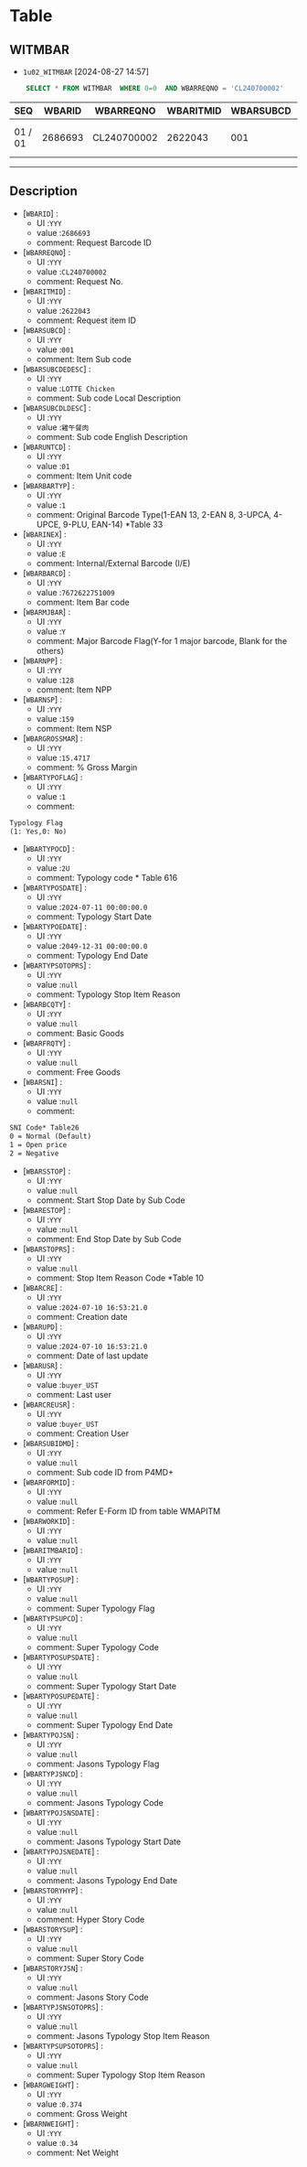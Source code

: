 
# Table

## WITMBAR

- `1u02_WITMBAR` [2024-08-27 14:57]

```sql
    SELECT * FROM WITMBAR  WHERE 0=0  AND WBARREQNO = 'CL240700002'
```

|SEQ|WBARID|WBARREQNO|WBARITMID|WBARSUBCD|WBARSUBCDEDESC|WBARSUBCDLDESC|WBARUNTCD|WBARBARTYP|WBARINEX|WBARBARCD|WBARMJBAR|WBARNPP|WBARNSP|WBARGROSSMAR|WBARTYPOFLAG|WBARTYPOCD|WBARTYPOSDATE|WBARTYPOEDATE|WBARTYPSOTOPRS|WBARBCQTY|WBARFRQTY|WBARSNI|WBARSSTOP|WBARESTOP|WBARSTOPRS|WBARCRE|WBARUPD|WBARUSR|WBARCREUSR|WBARSUBIDMD|WBARSUBCDEDESC_C4|WBARSUBCDLDESC_C4|WBARUNTCD_C4|WBARBARTYP_C4|WBARINEX_C4|WBARBARCD_C4|WBARMJBAR_C4|WBARNPP_C4|WBARNSP_C4|WBARGROSSMAR_C4|WBARTYPOFLAG_C4|WBARTYPOCD_C4|WBARTYPOSDATE_C4|WBARTYPOEDATE_C4|WBARTYPSOTOPRS_C4|WBARBCQTY_C4|WBARFRQTY_C4|WBARSNI_C4|WBARSSTOP_C4|WBARESTOP_C4|WBARSTOPRS_C4|WBARFORMID|WBARWORKID|WBARITMBARID|WBARTYPOSUP|WBARTYPSUPCD|WBARTYPOSUPSDATE|WBARTYPOSUPEDATE|WBARTYPOJSN|WBARTYPJSNCD|WBARTYPOJSNSDATE|WBARTYPOJSNEDATE|WBARSTORYHYP|WBARSTORYSUP|WBARSTORYJSN|WBARTYPJSNSOTOPRS|WBARTYPSUPSOTOPRS|WBARTYPOSUP_C4|WBARTYPSUPCD_C4|WBARTYPOSUPSDATE_C4|WBARTYPOSUPEDATE_C4|WBARTYPOJSN_C4|WBARTYPJSNCD_C4|WBARTYPOJSNSDATE_C4|WBARTYPOJSNEDATE_C4|WBARSTORYHYP_C4|WBARSTORYSUP_C4|WBARSTORYJSN_C4|WBARTYPJSNSOTOPRS_C4|WBARTYPSUPSOTOPRS_C4|WBARGWEIGHT|WBARNWEIGHT|WBARGWEIGHT_C4|WBARNWEIGHT_C4|
| -- | -- | -- | -- | -- | -- | -- | -- | -- | -- | -- | -- | -- | -- | -- | -- | -- | -- | -- | -- | -- | -- | -- | -- | -- | -- | -- | -- | -- | -- | -- | -- | -- | -- | -- | -- | -- | -- | -- | -- | -- | -- | -- | -- | -- | -- | -- | -- | -- | -- | -- | -- | -- | -- | -- | -- | -- | -- | -- | -- | -- | -- | -- | -- | -- | -- | -- | -- | -- | -- | -- | -- | -- | -- | -- | -- | -- | -- | -- | -- | -- | -- | -- | -- | -- |
|01 / 01|2686693|CL240700002|2622043|001|LOTTE Chicken|雞午餐肉|01|1|E|7672622751009|Y|128|159|15.4717|1|2U|2024-07-11 00:00:00.0|2049-12-31 00:00:00.0|null|null|null|null|null|null|null|2024-07-10 16:53:21.0|2024-07-10 16:53:21.0|buyer_UST|buyer_UST|null|null|null|null|null|null|null|null|null|null|null|null|null|null|null|null|null|null|null|null|null|null|null|null|null|null|null|null|null|null|null|null|null|null|null|null|null|null|null|null|null|null|null|null|null|null|null|null|null|null|null|0.374|0.34|null|null|


----

## Description

- [`WBARID`] : 
  - UI :`YYY`
  - value :`2686693`
  - comment: Request Barcode ID
- [`WBARREQNO`] : 
  - UI :`YYY`
  - value :`CL240700002`
  - comment: Request No.
- [`WBARITMID`] : 
  - UI :`YYY`
  - value :`2622043`
  - comment: Request item ID
- [`WBARSUBCD`] : 
  - UI :`YYY`
  - value :`001`
  - comment: Item Sub code
- [`WBARSUBCDEDESC`] : 
  - UI :`YYY`
  - value :`LOTTE Chicken`
  - comment: Sub code Local Description
- [`WBARSUBCDLDESC`] : 
  - UI :`YYY`
  - value :`雞午餐肉`
  - comment: Sub code English Description
- [`WBARUNTCD`] : 
  - UI :`YYY`
  - value :`01`
  - comment: Item Unit code
- [`WBARBARTYP`] : 
  - UI :`YYY`
  - value :`1`
  - comment: Original Barcode Type(1-EAN 13, 2-EAN 8, 3-UPCA, 4-UPCE, 9-PLU, EAN-14) *Table 33
- [`WBARINEX`] : 
  - UI :`YYY`
  - value :`E`
  - comment: Internal/External Barcode (I/E)
- [`WBARBARCD`] : 
  - UI :`YYY`
  - value :`7672622751009`
  - comment: Item Bar code
- [`WBARMJBAR`] : 
  - UI :`YYY`
  - value :`Y`
  - comment: Major Barcode Flag(Y-for 1 major barcode, Blank for the others)
- [`WBARNPP`] : 
  - UI :`YYY`
  - value :`128`
  - comment: Item NPP
- [`WBARNSP`] : 
  - UI :`YYY`
  - value :`159`
  - comment: Item NSP
- [`WBARGROSSMAR`] : 
  - UI :`YYY`
  - value :`15.4717`
  - comment: % Gross Margin
- [`WBARTYPOFLAG`] : 
  - UI :`YYY`
  - value :`1`
  - comment:

```txt
Typology Flag
(1: Yes,0: No)

```

- [`WBARTYPOCD`] : 
  - UI :`YYY`
  - value :`2U`
  - comment: Typology code * Table 616
- [`WBARTYPOSDATE`] : 
  - UI :`YYY`
  - value :`2024-07-11 00:00:00.0`
  - comment: Typology Start Date
- [`WBARTYPOEDATE`] : 
  - UI :`YYY`
  - value :`2049-12-31 00:00:00.0`
  - comment: Typology End Date
- [`WBARTYPSOTOPRS`] : 
  - UI :`YYY`
  - value :`null`
  - comment: Typology Stop Item Reason
- [`WBARBCQTY`] : 
  - UI :`YYY`
  - value :`null`
  - comment: Basic Goods
- [`WBARFRQTY`] : 
  - UI :`YYY`
  - value :`null`
  - comment: Free Goods
- [`WBARSNI`] : 
  - UI :`YYY`
  - value :`null`
  - comment:

```txt
SNI Code* Table26
0 = Normal (Default)
1 = Open price
2 = Negative

```

- [`WBARSSTOP`] : 
  - UI :`YYY`
  - value :`null`
  - comment: Start Stop Date by Sub Code
- [`WBARESTOP`] : 
  - UI :`YYY`
  - value :`null`
  - comment: End Stop Date by Sub Code
- [`WBARSTOPRS`] : 
  - UI :`YYY`
  - value :`null`
  - comment: Stop Item Reason Code *Table 10
- [`WBARCRE`] : 
  - UI :`YYY`
  - value :`2024-07-10 16:53:21.0`
  - comment: Creation date
- [`WBARUPD`] : 
  - UI :`YYY`
  - value :`2024-07-10 16:53:21.0`
  - comment: Date of last update
- [`WBARUSR`] : 
  - UI :`YYY`
  - value :`buyer_UST`
  - comment: Last user
- [`WBARCREUSR`] : 
  - UI :`YYY`
  - value :`buyer_UST`
  - comment: Creation User
- [`WBARSUBIDMD`] : 
  - UI :`YYY`
  - value :`null`
  - comment: Sub code ID from P4MD+
- [`WBARFORMID`] : 
  - UI :`YYY`
  - value :`null`
  - comment: Refer E-Form ID from table WMAPITM
- [`WBARWORKID`] : 
  - UI :`YYY`
  - value :`null`
- [`WBARITMBARID`] : 
  - UI :`YYY`
  - value :`null`
- [`WBARTYPOSUP`] : 
  - UI :`YYY`
  - value :`null`
  - comment: Super Typology Flag
- [`WBARTYPSUPCD`] : 
  - UI :`YYY`
  - value :`null`
  - comment: Super Typology Code
- [`WBARTYPOSUPSDATE`] : 
  - UI :`YYY`
  - value :`null`
  - comment: Super Typology Start Date
- [`WBARTYPOSUPEDATE`] : 
  - UI :`YYY`
  - value :`null`
  - comment: Super Typology End Date
- [`WBARTYPOJSN`] : 
  - UI :`YYY`
  - value :`null`
  - comment: Jasons Typology Flag
- [`WBARTYPJSNCD`] : 
  - UI :`YYY`
  - value :`null`
  - comment: Jasons Typology Code
- [`WBARTYPOJSNSDATE`] : 
  - UI :`YYY`
  - value :`null`
  - comment: Jasons Typology Start Date
- [`WBARTYPOJSNEDATE`] : 
  - UI :`YYY`
  - value :`null`
  - comment: Jasons Typology End Date
- [`WBARSTORYHYP`] : 
  - UI :`YYY`
  - value :`null`
  - comment: Hyper Story Code
- [`WBARSTORYSUP`] : 
  - UI :`YYY`
  - value :`null`
  - comment: Super Story Code
- [`WBARSTORYJSN`] : 
  - UI :`YYY`
  - value :`null`
  - comment: Jasons Story Code
- [`WBARTYPJSNSOTOPRS`] : 
  - UI :`YYY`
  - value :`null`
  - comment: Jasons Typology Stop Item Reason
- [`WBARTYPSUPSOTOPRS`] : 
  - UI :`YYY`
  - value :`null`
  - comment: Super Typology Stop Item Reason
- [`WBARGWEIGHT`] : 
  - UI :`YYY`
  - value :`0.374`
  - comment: Gross Weight
- [`WBARNWEIGHT`] : 
  - UI :`YYY`
  - value :`0.34`
  - comment: Net Weight

